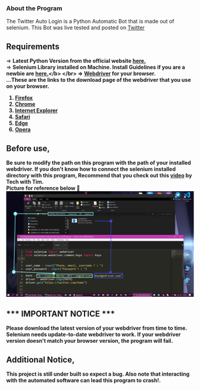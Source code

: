### About the Program

The Twitter Auto Login is a Python Automatic Bot that is made out of selenium. This Bot was live tested and posted on [Twitter](https://twitter.com/Black_2_white/status/1368723215367905284)

## Requirements

=> <b>Latest Python Version from the official website [here.](https://www.python.org/downloads/release/python-392/)</b></br>
=> <b>Selenium Library installed on Machine. Install Guidelines if you are a newbie are [here.](https://pythonspot.com/selenium-install/#:~:text=Selenium%20install.%20Selenium%20is%20a%20web%20automation%20tool.,the%20selenium%20module%20and%20the%20web%20driver%20installed.)</b> </br>
=> <b>[Webdriver](https://developer.mozilla.org/en-US/docs/Web/WebDriver) for your browser.</b> </br>
...These are the links to the download page of the webdriver that you use on your browser.
1. [Firefox](https://github.com/mozilla/geckodriver/releases/tag/v0.29.0)
2. [Chrome](https://chromedriver.chromium.org/)
3. [Internet Explorer](https://www.microsoft.com/en-us/download/details.aspx?id=44069)
4. [Safari](https://www.toolsqa.com/selenium-webdriver/running-tests-in-safari-browser/#:~:text=Step%201%20%E2%80%93%20Set%20Up%20WebDriver%20Extension%20for,open%20the%20preferences%20window.%20...%20More%20items...)
5. [Edge](https://developer.microsoft.com/en-us/microsoft-edge/tools/webdriver/)
6. [Opera](https://github.com/operasoftware/operachromiumdriver/releases)

## Before use,
Be sure to modify the path on this program with the path of your installed webdriver. If you don't know how to connect the selenium installed directory with this program, Recommend that you check out this [video](https://www.youtube.com/watch?v=Xjv1sY630Uc) by Tech with Tim.</br>
Picture for reference below 🔽
![Picture](https://github.com/Code-Blender-7/Automation-Programs/blob/main/Images%20for%20Readme.md/1.png)
<h2><b>*** IMPORTANT NOTICE ***</b></h2>
Please download the latest version of your webdriver from time to time. Selenium needs update-to-date webdriver to work. If your webdriver version doesn't match your browser version, the program will fail.

## Additional Notice,
<b>This project is still under built so expect a bug. Also note that interacting with the automated software can lead this program to crash!.</b>
